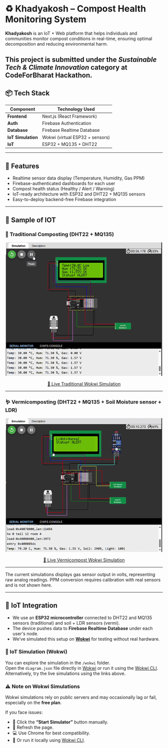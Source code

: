 # ♻️ Khadyakosh – Compost Health Monitoring System

**Khadyakosh** is an IoT + Web platform that helps individuals and communities monitor compost conditions in real-time, ensuring optimal decomposition and reducing environmental harm.

## This project is submitted under the _Sustainable Tech & Climate Innovation_ category at CodeForBharat Hackathon.

## 📦 Tech Stack

| Component          | Technology Used                 |
| ------------------ | ------------------------------- |
| **Frontend**       | Next.js (React Framework)       |
| **Auth**           | Firebase Authentication         |
| **Database**       | Firebase Realtime Database      |
| **IoT Simulation** | Wokwi (virtual ESP32 + sensors) |
| **IoT**            | ESP32 + MQ135 + DHT22           |

---

## 🚀 Features

- Realtime sensor data display (Temperature, Humidity, Gas PPM)
- Firebase-authenticated dashboards for each user
- Compost health status (Healthy / Alert / Warning)
- IoT-ready architecture with ESP32 and DHT22 + MQ135 sensors
- Easy-to-deploy backend-free Firebase integration

---

<h2>🧪 Sample of IOT</h2>

<h3>🌱 Traditional Composting (DHT22 + MQ135)</h3>
<p align="center">
  <img src="./assets/Khadyakosh_wokwi-traditional.gif" alt="Traditional Composting IOT Sample" width="500">
</p>
<p align="center">
  <a href="https://wokwi.com/projects/436373210560617473">🔗 Live Traditional Wokwi Simulation</a>
</p>

---

<h3>🪱 Vermicomposting (DHT22 + MQ135 + Soil Moisture sensor + LDR)</h3>
<p align="center">
  <img src="./assets/Khadyakosh_wokwi-vermi.gif" alt="Vermicomposting IOT Sample" width="500">
</p>
<p align="center">
  <a href="https://wokwi.com/projects/436456472645397505">🔗 Live Vermicompost Wokwi Simulation</a>
</p>

---

<p> The current simulations displays gas sensor output in volts, representing raw analog readings. PPM conversion requires calibration with real sensors and is not shown here. </p>

---


## 📡 IoT Integration

- We use an **ESP32 microcontroller** connected to DHT22 and MQ135 sensors (traditional) and soil + LDR sensors (vermi).
- The device pushes data to **Firebase Realtime Database** under each user's node.
- We’ve simulated this setup on [**Wokwi**](https://wokwi.com) for testing without real hardware.

### 🔬 IoT Simulation (Wokwi)

You can explore the simulation in the `/wokwi` folder.  
Open the `diagram.json` file directly in [Wokwi](https://wokwi.com) or run it using the [Wokwi CLI](https://docs.wokwi.com/guides/wokwi-cli).  
Alternatively, try the live simulations using the links above.

### ⚠️ Note on Wokwi Simulations

Wokwi simulations rely on public servers and may occasionally lag or fail, especially on the **free plan**.

If you face issues:

- 🔄 Click the **“Start Simulator”** button manually.
- 🔁 Refresh the page.
- 💻 Use Chrome for best compatibility.
- 🧪 Or run it locally using [Wokwi CLI](https://docs.wokwi.com/guides/wokwi-cli).
